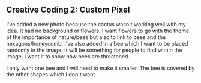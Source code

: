 ## Creative Coding 2: Custom Pixel
I've added a new photo because the cactus wasn't working well with my idea. It had no background or flowers. I want flowers to go with the theme of the importance of nature/bees but also to link to bees and the hexagons/honeycomb. I've also added in a bee which I want to be placed randomly in the image. It will be something for people to find within the image, I want it to show how bees are threatened. 

I only want one bee and I will need to make it smaller. The bee is covered by the other shapes which I don't want.
